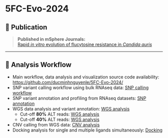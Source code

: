 # 5FC-Evo-2024

## 🦠 Publication

> **Published in mSphere Journals:**  
> [Rapid *in vitro* evolution of flucytosine resistance in *Candida auris*](https://journals.asm.org/doi/10.1128/msphere.00977-24)

---

## 📝 Analysis Workflow

- Main workflow, data analysis and visualization source code availability: <https://github.com/ducminhnguyenle/5FC-Evo-2024/>
- SNP variant calling workflow using bulk RNAseq data: [SNP calling workflow](./SNP_calling/)
- SNP variant annotation and profiling from RNAseq datasets: [SNP annotation](./SNP_annotation/)
- WGS data analysis and variant annotation: [WGS analysis](./WGS)
  - Cut-off **80%** ALT reads: [WGS analysis](./WGS/alt_AD_80/)
  - Cut-off **40%** ALT reads: [WGS analysis](./WGS/alt_AD_40/)
- CNV calling from WGS data: [CNV analysis](./WGS/CNV/)
- Docking analysis for single and multiple ligands simultaneously: [Docking](./docking_analysis/)
